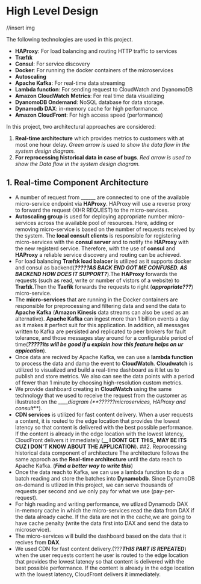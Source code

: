 # High Level Design
 //insert img

The following technologies are used in this project.
- **HAProxy**: For load balancing and routing HTTP traffic to services
- **Træfɪk**
- **Consul**: For service discovery
- **Docker**: For running the docker containers of the microservices
- **Autoscaling**
- **Apache Kafka**: For real-time data streaming
- **Lambda function**: For sending request to CloudWatch and DyanomoDB 
- **Amazon CloudWatch Metrics**: For real time data visualizing 
- **DyanomoDB Ondemand**: NoSQL database for data storage. 
- **Dynamodb DAX**: in-memory cache for high performance.
- **Amazon CloudFront**: For high access speed (performance)

In this project, two architectural approaches are considered:
1. **Real-time architecture** which provides metrics to customers with at most one hour delay. 
 _Green arrow is used to show the data flow in the system design diagram._  
2. **For reprocessing historical data in case of bugs**. 
_Red arrow is used to show the Data flow in the system design diagram._ 
## 1. Real-time Component Architecture
- A number of request from ______ are connected to one of the available micro-service endpoint via **HAProxy**. HAProxy will use a reverse proxy to forward the request (XHR REQUEST) to the micro-services.
- **Autoscaling group** is used for deploying appropriate number micro-services across the available pool of resources. Here, adding or removing micro-service is based on the number of requests received by the system. The  **local consult clients** is responsible for registering micro-services with the **consul server** and to notify the **HAProxy** with the new registerd service. Therefore, with the use of **consul** and **HAProxy** a reliable service discovery and routing can be achieved.
- For load balancing **Træfɪk load balacer** is utilized as it supports docker and consul as backend(**_?????AS BACK END GOT ME CONFUSED. AS BACKEND HOW DOES IT SUPPORT?_**).The **HAProxy** forwards the requests (such as read, write or number of vistors of a website) to **Træfɪk**.Then the **Taefik** forwards the requests to right (**_appropriate???_**) micro-service.
- The **micro-services** that are running in the Docker containers are responsible for preprocessing and filtering data and send the data to **Apache Kafka** (**Amazon Kinesis** data streams can also be used as an alternative).
**Apache Kafka** can ingest more than 1 billion events a day as it makes it  perfect suit for this application. In addition, all messages written to Kafka are persisted and replicated to peer brokers for fault tolerance, and those messages stay around for a configurable period of time(**_?????its will be good if u explain how this feature helps on ur appication_**).
- Once data are recived by Apache Kafka, we can use a **lambda function** to process the data and damp the event to **CloudWatch**. **Cloudwatch** is utilized to visualized and build a real-time dashboard as it let us to publish and store metrics. We also can see the data points with a period of fewer than 1 minute by choosing high-resolution custom metrics. 
- We provide dashboard creating in **CloudWatch** using the same technology that we used to receive the request from the customer as illustrated on the ______diagram (**_??????microservices, HAProxy and consult_**).
- **CDN services** is utilized for fast content delivery.  When a user requests a content, it is routed to the edge location that provides the lowest latency so that content is delivered with the best possible performance. If the content is already in the edge location with the lowest latency, CloudFront delivers it immediately (**__ I DONT GET THIS_ MAY BE ITS CUZ I DON'T KNOW ABOUT THE APPLICATION**).
##2. Reprocessing historical data component of architecture
The architecture follows the same approch as the **Real-time architecture** until the data reach to Apache Kafka. (**_Find a better way to write this_**)
- Once the data reach to Kafka, we can use a lambda function to do a batch reading and store the batches into **Dynamobdb**. Since DynamoDB on-demand is utlized in this project, we can serve thousands of requests per second and we only pay for what we use (pay-per-request).
- For high reading and writing performance, we utlized Dynamodb DAX in-memory cache in which the micro-services read the data from DAX if the data already cache. If the data are not in the cache,we are going to have cache penalty (write the data first into DAX and send the data to microservice).
- The micro-services will build the dashboard based on the data that it recives from **DAX**.
- We used CDN for fast content delivery.(???**_THIS PART IS REPEATED_**) when the user requests content he user is routed to the edge location that provides the lowest latency so that content is delivered with the best possible performance. If the content is already in the edge location with the lowest latency, CloudFront delivers it immediately.
